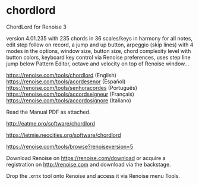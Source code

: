 # chordlord
ChordLord for Renoise 3

version 4.01.235 with 235 chords in 36 scales/keys in harmony for all notes, edit step follow on record, a jump and up button, arpeggio (skip lines) with 4 modes in the options, window size, button size, chord complexity level with button colors, keyboard key control via Renoise preferences, uses step line jump below Pattern Editor, octave and velocity on top of Renoise window…

https://renoise.com/tools/chordlord (English) 
https://renoise.com/tools/acordesenor (Español) 
https://renoise.com/tools/senhoracordes (Português) 
https://renoise.com/tools/accordseigneur (Français) 
https://renoise.com/tools/accordosignore (Italiano)

Read the Manual PDF as attached.

http://eatme.pro/software/chordlord 

https://ietmie.neocities.org/software/chordlord

https://renoise.com/tools/browse?renoiseversion=5


Download Renoise on https://renoise.com/download or acquire a registration on http://renoise.com and download via the backstage.

Drop the .xrnx tool onto Renoise and access it via Renoise menu Tools.

